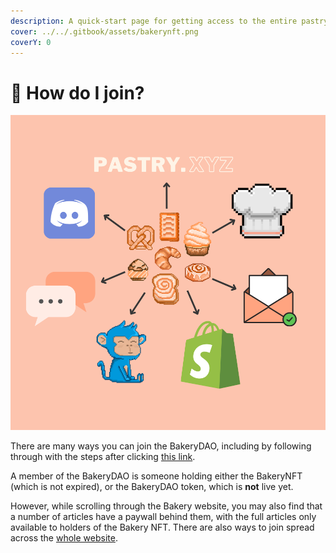 ```yaml
---
description: A quick-start page for getting access to the entire pastry ecosystem.
cover: ../../.gitbook/assets/bakerynft.png
coverY: 0
---
```


# 📩 How do I join?

![](<../../.gitbook/assets/image (8) (2).png>)

There are many ways you can join the BakeryDAO, including by following through with the steps after clicking [this link](https://bakerydao.me/website).

A member of the BakeryDAO is someone holding either the BakeryNFT (which is not expired), or the BakeryDAO token, which is **not** live yet.

However, while scrolling through the Bakery website, you may also find that a number of articles have a paywall behind them, with the full articles only available to holders of the Bakery NFT. There are also ways to join spread across the [whole website](https://pastry.xyz).
